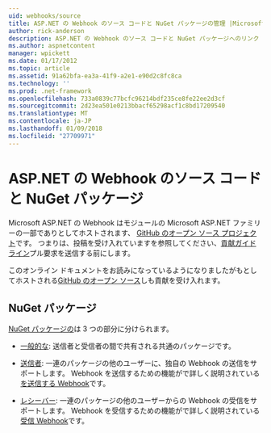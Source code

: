 ```yaml
---
uid: webhooks/source
title: ASP.NET の Webhook のソース コードと NuGet パッケージの管理 |Microsoft ドキュメント
author: rick-anderson
description: ASP.NET の Webhook のソース コードと NuGet パッケージへのリンク
ms.author: aspnetcontent
manager: wpickett
ms.date: 01/17/2012
ms.topic: article
ms.assetid: 91a62bfa-ea3a-41f9-a2e1-e90d2c8fc8ca
ms.technology: ''
ms.prod: .net-framework
ms.openlocfilehash: 733a0839c77bcfc96214bdf235ce8fe22ee2d3cf
ms.sourcegitcommit: 2d23ea501e0213bbacf65298acf1c8bd17209540
ms.translationtype: MT
ms.contentlocale: ja-JP
ms.lasthandoff: 01/09/2018
ms.locfileid: "27709971"
---
```

# <a name="aspnet-webhooks-source-code-and-nuget-packages"></a>ASP.NET の Webhook のソース コードと NuGet パッケージ

Microsoft ASP.NET の Webhook はモジュールの Microsoft ASP.NET ファミリーの一部でありとしてホストされます、 [GitHub のオープン ソース プロジェクト](https://github.com/aspnet/WebHooks)です。 つまりは、投稿を受け入れていますを参照してください、[貢献ガイドライン](https://github.com/aspnet/Home/blob/master/CONTRIBUTING.md)プル要求を送信する前にします。

このオンライン ドキュメントをお読みになっているようになりましたがもとしてホストされる[GitHub のオープン ソース](http://docs.asp.net/en/latest/contribute/style-guide.html#style-guide)しも貢献を受け入れます。

## <a name="nuget-packages"></a>NuGet パッケージ

[NuGet パッケージの](https://nuget.org/packages?q=Microsoft.AspNet.WebHooks)は 3 つの部分に分けられます。

* [一般的な](https://www.nuget.org/packages?q=Microsoft.AspNet.WebHooks.Common): 送信者と受信者の間で共有される共通のパッケージです。

* [送信者](https://www.nuget.org/packages?q=Microsoft.AspNet.WebHooks.Custom): 一連のパッケージの他のユーザーに、独自の Webhook の送信をサポートします。 Webhook を送信するための機能がで詳しく説明されている[を送信する Webhook](sending/index.md)です。

* [レシーバー](https://www.nuget.org/packages?q=Microsoft.AspNet.WebHooks.Receivers): 一連のパッケージの他のユーザーからの Webhook の受信をサポートします。 Webhook を受信するための機能がで詳しく説明されている[受信 Webhook](receiving/index.md)です。
